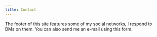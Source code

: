```yaml
---
title: Contact
---
```


The footer of this site features some of my social networks, I respond to DMs
on them. You can also send me an e-mail using this form.

<getform />
